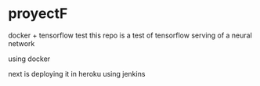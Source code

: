 # proyectF

 docker + tensorflow test
this repo is a test of 
tensorflow serving of a  neural network  

using docker 

next is deploying it in heroku 
using jenkins

